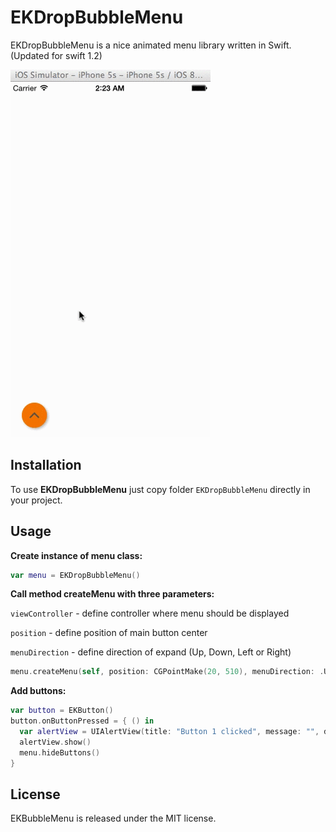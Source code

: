 # EKDropBubbleMenu

EKDropBubbleMenu is a nice animated menu library written in Swift. (Updated for swift 1.2)

![Tutorial](https://github.com/edzio27/EKDropBubbleMenu/blob/master/tutorial.gif)

## Installation

To use **EKDropBubbleMenu** just copy folder `EKDropBubbleMenu` directly in your project. 

## Usage

**Create instance of menu class:**
```swift
var menu = EKDropBubbleMenu()
```
**Call method createMenu with three parameters:**

`viewController` - define controller where menu should be displayed

`position` - define position of main button center

`menuDirection` - define direction of expand (Up, Down, Left or Right)

```swift
menu.createMenu(self, position: CGPointMake(20, 510), menuDirection: .Up)
```

**Add buttons:**
```swift
var button = EKButton()
button.onButtonPressed = { () in
  var alertView = UIAlertView(title: "Button 1 clicked", message: "", delegate: self, cancelButtonTitle: "OK")
  alertView.show()
  menu.hideButtons()
}
```

## License

EKBubbleMenu is released under the MIT license.
